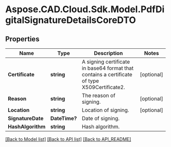 # Aspose.CAD.Cloud.Sdk.Model.PdfDigitalSignatureDetailsCoreDTO
## Properties

Name | Type | Description | Notes
------------ | ------------- | ------------- | -------------
**Certificate** | **string** | A signing certificate in base64 format that contains a certificate of type X509Certificate2. | [optional] 
**Reason** | **string** | The reason of signing. | [optional] 
**Location** | **string** | Location of signing. | [optional] 
**SignatureDate** | **DateTime?** | Date of signing. | 
**HashAlgorithm** | **string** | Hash algorithm. | 

[[Back to Model list]](API_README.md#documentation-for-models) [[Back to API list]](API_README.md#documentation-for-api-endpoints) [[Back to API_README]](API_README.md)


